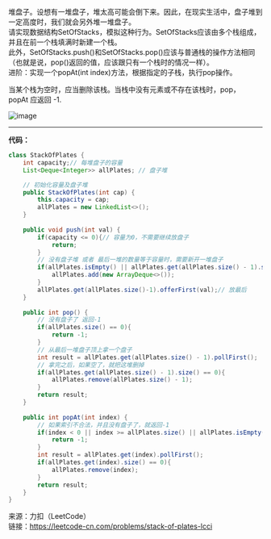 堆盘子。设想有一堆盘子，堆太高可能会倒下来。因此，在现实生活中，盘子堆到一定高度时，我们就会另外堆一堆盘子。            
请实现数据结构SetOfStacks，模拟这种行为。SetOfStacks应该由多个栈组成，并且在前一个栈填满时新建一个栈。           
此外，SetOfStacks.push()和SetOfStacks.pop()应该与普通栈的操作方法相同（也就是说，pop()返回的值，应该跟只有一个栈时的情况一样）。         
进阶：实现一个popAt(int index)方法，根据指定的子栈，执行pop操作。               

当某个栈为空时，应当删除该栈。当栈中没有元素或不存在该栈时，pop，popAt 应返回 -1.      

![image](https://user-images.githubusercontent.com/56785086/147043635-0d28d56f-cd2e-42be-a8c8-38a24ef2ca72.png)

***

**代码：**
```java
class StackOfPlates {
    int capacity;// 每堆盘子的容量
    List<Deque<Integer>> allPlates; // 盘子堆

    // 初始化容量及盘子堆
    public StackOfPlates(int cap) {
        this.capacity = cap;
        allPlates = new LinkedList<>();
    }
    
    public void push(int val) {
        if(capacity <= 0){// 容量为0，不需要继续放盘子
            return;
        }
        // 没有盘子堆 或者 最后一堆的数量等于容量时，需要新开一堆盘子
        if(allPlates.isEmpty() || allPlates.get(allPlates.size() - 1).size() == capacity){
            allPlates.add(new ArrayDeque<>());
        }
        allPlates.get(allPlates.size()-1).offerFirst(val);// 放最后
    }
    
    public int pop() {
        // 没有盘子了 返回-1
        if(allPlates.size() == 0){
            return -1;
        }
        // 从最后一堆盘子顶上拿一个盘子
        int result = allPlates.get(allPlates.size() - 1).pollFirst();
        // 拿完之后，如果空了，就把这堆删掉
        if(allPlates.get(allPlates.size() - 1).size() == 0){
            allPlates.remove(allPlates.size() - 1);
        }
        return result; 
    }
    
    public int popAt(int index) {
        // 如果索引不合法，并且没有盘子了，就返回-1
        if(index < 0 || index >= allPlates.size() || allPlates.isEmpty()){
            return -1;
        }
        int result = allPlates.get(index).pollFirst();
        if(allPlates.get(index).size() == 0){
            allPlates.remove(index);
        }
        return result;
    }
}

```


来源：力扣（LeetCode）                    
链接：https://leetcode-cn.com/problems/stack-of-plates-lcci
